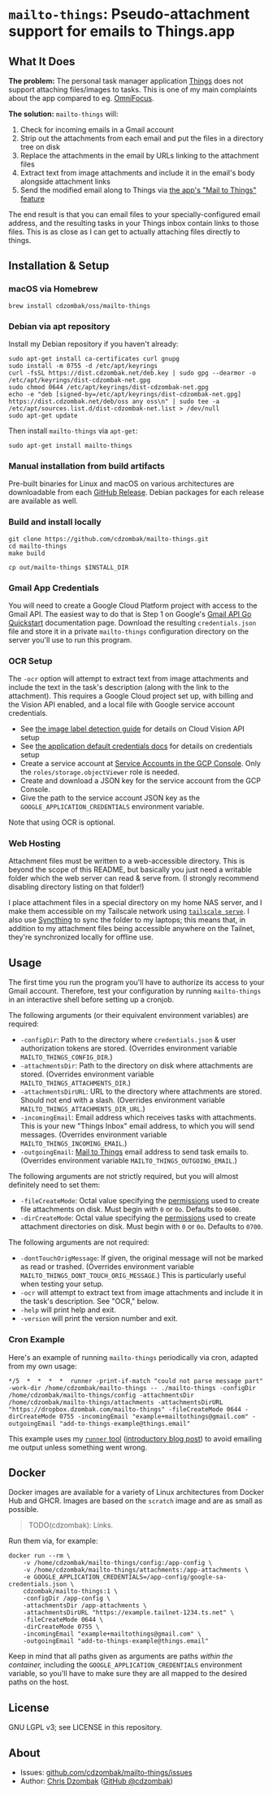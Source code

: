 # `mailto-things`: Pseudo-attachment support for emails to Things.app

## What It Does

**The problem:** The personal task manager application [Things](https://culturedcode.com/things/) does not support attaching files/images to tasks. This is one of my main complaints about the app compared to eg. [OmniFocus](https://www.omnigroup.com/omnifocus/).

**The solution:** `mailto-things` will:
1. Check for incoming emails in a Gmail account
2. Strip out the attachments from each email and put the files in a directory tree on disk
3. Replace the attachments in the email by URLs linking to the attachment files
4. Extract text from image attachments and include it in the email's body alongside attachment links
5. Send the modified email along to Things via [the app's "Mail to Things" feature](https://culturedcode.com/things/support/articles/2908262/)

The end result is that you can email files to your specially-configured email address, and the resulting tasks in your Things inbox contain links to those files. This is as close as I can get to actually attaching files directly to things.

## Installation & Setup

### macOS via Homebrew

```shell
brew install cdzombak/oss/mailto-things
```

### Debian via apt repository

Install my Debian repository if you haven't already:

```shell
sudo apt-get install ca-certificates curl gnupg
sudo install -m 0755 -d /etc/apt/keyrings
curl -fsSL https://dist.cdzombak.net/deb.key | sudo gpg --dearmor -o /etc/apt/keyrings/dist-cdzombak-net.gpg
sudo chmod 0644 /etc/apt/keyrings/dist-cdzombak-net.gpg
echo -e "deb [signed-by=/etc/apt/keyrings/dist-cdzombak-net.gpg] https://dist.cdzombak.net/deb/oss any oss\n" | sudo tee -a /etc/apt/sources.list.d/dist-cdzombak-net.list > /dev/null
sudo apt-get update
```

Then install `mailto-things` via `apt-get`:

```shell
sudo apt-get install mailto-things
```

### Manual installation from build artifacts

Pre-built binaries for Linux and macOS on various architectures are downloadable from each [GitHub Release](https://github.com/cdzombak/mailto-things/releases). Debian packages for each release are available as well.

### Build and install locally

```shell
git clone https://github.com/cdzombak/mailto-things.git
cd mailto-things
make build

cp out/mailto-things $INSTALL_DIR
```

### Gmail App Credentials

You will need to create a Google Cloud Platform project with access to the Gmail API. The easiest way to do that is Step 1 on Google's [Gmail API Go Quickstart](https://developers.google.com/gmail/api/quickstart/go) documentation page. Download the resulting `credentials.json` file and store it in a private `mailto-things` configuration directory on the server you'll use to run this program.

### OCR Setup

The `-ocr` option will attempt to extract text from image attachments and include the text in the task's description (along with the link to the attachment). This requires a Google Cloud project set up, with billing and the Vision API enabled, and a local file with Google service account credentials.

- See [the image label detection guide](https://cloud.google.com/vision/docs/detect-labels-image-client-libraries) for details on Cloud Vision API setup
- See [the application default credentials docs](https://cloud.google.com/docs/authentication/application-default-credentials) for details on credentials setup
- Create a service account at [Service Accounts in the GCP Console](https://console.cloud.google.com/iam-admin/serviceaccounts). Only the `roles/storage.objectViewer` role is needed.
- Create and download a JSON key for the service account from the GCP Console.
- Give the path to the service account JSON key as the `GOOGLE_APPLICATION_CREDENTIALS` environment variable.

Note that using OCR is optional.

### Web Hosting

Attachment files must be written to a web-accessible directory. This is beyond the scope of this README, but basically you just need a writable folder which the web server can read & serve from. (I strongly recommend disabling directory listing on that folder!)

I place attachment files in a special directory on my home NAS server, and I make them accessible on my Tailscale network using [`tailscale serve`](https://tailscale.com/kb/1242/tailscale-serve/). I also use [Syncthing](https://syncthing.net) to sync the folder to my laptops; this means that, in addition to my attachment files being accessible anywhere on the Tailnet, they're synchronized locally for offline use.

## Usage

The first time you run the program you'll have to authorize its access to your Gmail account. Therefore, test your configuration by running `mailto-things` in an interactive shell before setting up a cronjob.

The following arguments (or their equivalent environment variables) are required:

- `-configDir`: Path to the directory where `credentials.json` & user authorization tokens are stored. (Overrides environment variable `MAILTO_THINGS_CONFIG_DIR`.)
- `-attachmentsDir`: Path to the directory on disk where attachments are stored. (Overrides environment variable `MAILTO_THINGS_ATTACHMENTS_DIR`.)
- `-attachmentsDirURL`: URL to the directory where attachments are stored. Should not end with a slash. (Overrides environment variable `MAILTO_THINGS_ATTACHMENTS_DIR_URL`.)
- `-incomingEmail`: Email address which receives tasks with attachments. This is your new "Things Inbox" email address, to which you will send messages. (Overrides environment variable `MAILTO_THINGS_INCOMING_EMAIL`.)
- `-outgoingEmail`: [Mail to Things](https://culturedcode.com/things/support/articles/2908262/) email address to send task emails to. (Overrides environment variable `MAILTO_THINGS_OUTGOING_EMAIL`.)

The following arguments are not strictly required, but you will almost definitely need to set them:

- `-fileCreateMode`: Octal value specifying the [permissions](https://web.archive.org/web/20201207170802/https://www.grymoire.com/Unix/Permissions.html) used to create file attachments on disk. Must begin with `0` or `0o`. Defaults to `0600`.
- `-dirCreateMode`: Octal value specifying the [permissions](https://web.archive.org/web/20201207170802/https://www.grymoire.com/Unix/Permissions.html) used to create attachment directories on disk. Must begin with `0` or `0o`. Defaults to `0700`.

The following arguments are not required:

- `-dontTouchOrigMessage`: If given, the original message will not be marked as read or trashed. (Overrides environment variable `MAILTO_THINGS_DONT_TOUCH_ORIG_MESSAGE`.) This is particularly useful when testing your setup.
- `-ocr` will attempt to extract text from image attachments and include it in the task's description. See "OCR," below.
- `-help` will print help and exit.
- `-version` will print the version number and exit.

### Cron Example

Here's an example of running `mailto-things` periodically via cron, adapted from my own usage:

`
*/5  *  *  *  *  runner -print-if-match "could not parse message part" -work-dir /home/cdzombak/mailto-things -- ./mailto-things -configDir /home/cdzombak/mailto-things/config -attachmentsDir /home/cdzombak/mailto-things/attachments -attachmentsDirURL "https://dropbox.dzombak.com/mailto-things" -fileCreateMode 0644 -dirCreateMode 0755 -incomingEmail "example+mailtothings@gmail.com" -outgoingEmail "add-to-things-example@things.email"
`

This example uses my [`runner` tool](https://github.com/cdzombak/runner) ([introductory blog post](https://www.dzombak.com/blog/2020/12/Introducing-Runner-a-lightweight-wrapper-for-cron-jobs.html)) to avoid emailing me output unless something went wrong.

## Docker

Docker images are available for a variety of Linux architectures from Docker Hub and GHCR. Images are based on the `scratch` image and are as small as possible.

> TODO(cdzombak): Links.

Run them via, for example:

```shell
docker run --rm \
    -v /home/cdzombak/mailto-things/config:/app-config \
    -v /home/cdzombak/mailto-things/attachments:/app-attachments \
    -e GOOGLE_APPLICATION_CREDENTIALS=/app-config/google-sa-credentials.json \
    cdzombak/mailto-things:1 \
    -configDir /app-config \
    -attachmentsDir /app-attachments \
    -attachmentsDirURL "https://example.tailnet-1234.ts.net" \
    -fileCreateMode 0644 \
    -dirCreateMode 0755 \
    -incomingEmail "example+mailtothings@gmail.com" \
    -outgoingEmail "add-to-things-example@things.email"
```

Keep in mind that all paths given as arguments are paths _within the container,_ including the `GOOGLE_APPLICATION_CREDENTIALS` environment variable, so you'll have to make sure they are all mapped to the desired paths on the host.

## License

GNU LGPL v3; see LICENSE in this repository.

## About

- Issues: [github.com/cdzombak/mailto-things/issues](https://github.com/cdzombak/mailto-things/issues)
- Author: [Chris Dzombak](https://www.dzombak.com) ([GitHub @cdzombak](https://github.com/cdzombak))
